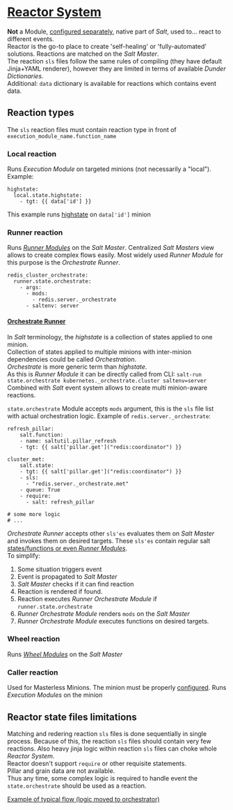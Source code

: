 # [Reactor System](https://docs.saltstack.com/en/latest/topics/reactor/index.html)
**Not** a Module, [configured separately](https://github.com/kiemlicz/util/wiki/Salt-configuration#reactor), native part
of _Salt_, used to... react to different events.  
Reactor is the go-to place to create 'self-healing' or 'fully-automated' solutions. Reactions are matched on the _Salt Master_.  
The reaction `sls` files follow the same rules of compiling (they have default Jinja+YAML renderer), however they are limited in
terms of available _Dunder Dictionaries_.  
Additional: `data` dictionary is available for reactions which contains event data.

## Reaction types
The `sls` reaction files must contain reaction type in front of `execution_module_name.function_name`

### Local reaction
Runs _Execution Module_ on targeted minions (not necessarily a "local"). Example:
```
highstate:
  local.state.highstate:
    - tgt: {{ data['id'] }}
```
This example runs [highstate](https://docs.saltstack.com/en/latest/ref/modules/all/salt.modules.state.html#salt.modules.state.highstate) on `data['id']` minion

### Runner reaction
Runs [_Runner Modules_](https://docs.saltstack.com/en/latest/ref/runners/all/index.html) on the _Salt Master_. Centralized _Salt Masters_ view
allows to create complex flows easily. Most widely used _Runner Module_ for this purpose is the _Orchestrate Runner_. 
```
redis_cluster_orchestrate:
  runner.state.orchestrate:
    - args:
      - mods:
        - redis.server._orchestrate
      - saltenv: server
```

#### [Orchestrate Runner](https://docs.saltstack.com/en/latest/topics/orchestrate/orchestrate_runner.html#orchestrate-runner)
In _Salt_ terminology, the _highstate_ is a collection of states applied to one minion.  
Collection of states applied to multiple minions with inter-minion dependencies could be called _Orchestration_.  
_Orchestrate_ is more generic term than _highstate_.  
As this is _Runner Module_ it can be directly called from CLI: `salt-run state.orchestrate kubernetes._orchestrate.cluster saltenv=server`  
Combined with _Salt_ event system allows to create multi minion-aware reactions.

`state.orchestrate` Module accepts `mods` argument, this is the `sls` file list with actual orchestration logic. Example of `redis.server._orchestrate`: 
```
refresh_pillar:
    salt.function:
    - name: saltutil.pillar_refresh
    - tgt: {{ salt['pillar.get']("redis:coordinator") }}

cluster_met:
    salt.state:
    - tgt: {{ salt['pillar.get']("redis:coordinator") }}
    - sls:
      - "redis.server._orchestrate.met"
    - queue: True
    - require:
      - salt: refresh_pillar

# some more logic
# ...      
```
_Orchestrate Runner_ accepts other `sls'es` evaluates them on _Salt Master_ and invokes them on desired targets. 
These `sls'es` contain regular salt [states/functions or even _Runner Modules_](https://docs.saltstack.com/en/latest/topics/orchestrate/orchestrate_runner.html#examples).  
To simplify:
 1. Some situation triggers event
 2. Event is propagated to _Salt Master_
 3. _Salt Master_ checks if it can find reaction
 4. Reaction is rendered if found.
 5. Reaction executes _Runner Orchestrate Module_ if `runner.state.orchestrate`
 6. _Runner Orchestrate Module_ renders `mods` on the _Salt Master_
 7. _Runner Orchestrate Module_ executes functions on desired targets.

### Wheel reaction
Runs [_Wheel Modules_](https://docs.saltstack.com/en/latest/ref/wheel/all/index.html#all-salt-wheel) on the _Salt Master_

### Caller reaction
Used for Masterless Minions. The minion must be properly [configured](https://docs.saltstack.com/en/latest/ref/engines/all/salt.engines.reactor.html#module-salt.engines.reactor).
Runs _Execution Modules_ on the minion

## Reactor state files limitations
Matching and redering reaction `sls` files is done sequentially in single process. Because of this, the reaction `sls` files should contain
very few reactions. Also heavy jinja logic within reaction `sls` files can choke whole _Reactor System_.  
Reactor doesn't support `require` or other requisite statements.  
Pillar and grain data are not available.  
Thus any time, some complex logic is required to handle event the `state.orchestrate` should be used as a reaction.  

[Example of typical flow (logic moved to orchestrator)](https://docs.saltstack.com/en/latest/topics/reactor/index.html#advanced-state-system-capabilities)
